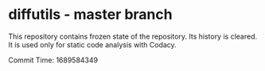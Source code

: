 # diffutils - master branch

This repository contains frozen state of the repository.
Its history is cleared. It is used only for static code
analysis with Codacy.

Commit Time: 1689584349